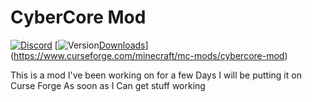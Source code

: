 # CyberCore Mod 
[![Discord](https://img.shields.io/discord/661119944892612615.svg?label=&logo=discord&logoColor=ffffff&color=7389D8&labelColor=6A7EC2)](https://discord.gg/vWmZvqkGw7)
[![Version](https://cf.way2muchnoise.eu/versions/356097.svg)[Downloads](http://cf.way2muchnoise.eu/356097.svg)](https://www.curseforge.com/minecraft/mc-mods/cybercore-mod)

This is a mod I've been working on for a few Days I will be putting it on Curse Forge As soon as I Can get stuff working
